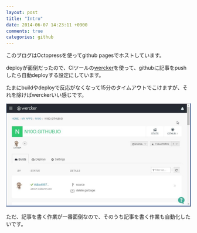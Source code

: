 ```yaml
---
layout: post
title: "Intro"
date: 2014-06-07 14:23:11 +0900
comments: true
categories: github
---
```

このブログはOctopressを使ってgithub pagesでホストしています。

deployが面倒だったので、CIツールの[wercker](http://wercker.com/)を使って、githubに記事をpushしたら自動deployする設定にしています。

たまにbuildやdeployで反応がなくなって15分のタイムアウトでこけますが、それを除けばwerckerいい感じです。

![wercker](/images/wercker.jpg)

ただ、記事を書く作業が一番面倒なので、そのうち記事を書く作業も自動化したいです。
